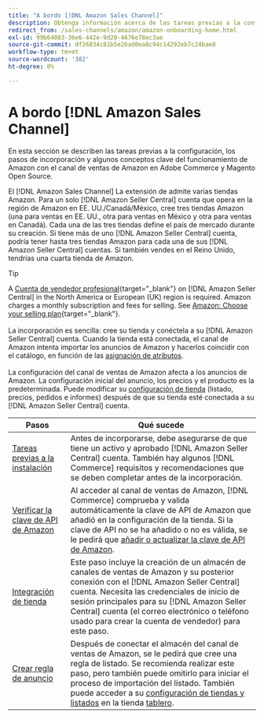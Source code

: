```yaml
---
title: "A bordo [!DNL Amazon Sales Channel]"
description: Obtenga información acerca de las tareas previas a la configuración, los pasos de incorporación y cómo funciona Amazon con la Sales Channel de Amazon en Adobe Commerce y Magento Open Source.
redirect_from: /sales-channels/amazon/amazon-onboarding-home.html
exl-id: 99b64083-36e6-442e-9d20-4676e78ec3ae
source-git-commit: df26834c81b5e26ad0ea8c94c14292eb7c24bae8
workflow-type: tm+mt
source-wordcount: '382'
ht-degree: 0%

---
```


# A bordo [!DNL Amazon Sales Channel]

En esta sección se describen las tareas previas a la configuración, los pasos de incorporación y algunos conceptos clave del funcionamiento de Amazon con el canal de ventas de Amazon en Adobe Commerce y Magento Open Source.

El [!DNL Amazon Sales Channel] La extensión de admite varias tiendas Amazon. Para un solo [!DNL Amazon Seller Central] cuenta que opera en la región de Amazon en EE. UU./Canadá/México, cree tres tiendas Amazon (una para ventas en EE. UU., otra para ventas en México y otra para ventas en Canadá). Cada una de las tres tiendas define el país de mercado durante su creación. Si tiene más de uno [!DNL Amazon Seller Central] cuenta, podría tener hasta tres tiendas Amazon para cada una de sus [!DNL Amazon Seller Central] cuentas. Si también vendes en el Reino Unido, tendrías una cuarta tienda de Amazon.

>[!TIP]
>
>A [Cuenta de vendedor profesional](https://sell.amazon.com/){target="_blank"} on [!DNL Amazon Seller Central] in the North America or European (UK) region is required. Amazon charges a monthly subscription and fees for selling. See [Amazon: Choose your selling plan](https://sell.amazon.com/pricing.html){target="_blank"}.<br><br>
>La incorporación es sencilla: cree su tienda y conéctela a su [!DNL Amazon Seller Central] cuenta.
>Cuando la tienda está conectada, el canal de Amazon intenta importar los anuncios de Amazon y hacerlos coincidir con el catálogo, en función de las [asignación de atributos](./attributes-view.md).<br><br>
>La configuración del canal de ventas de Amazon afecta a los anuncios de Amazon. La configuración inicial del anuncio, los precios y el producto es la predeterminada. Puede modificar su [configuración de tienda](./ob-store-review.md) (listado, precios, pedidos e informes) después de que su tienda esté conectada a su [!DNL Amazon Seller Central] cuenta.

| Pasos | Qué sucede |
|--- |--- |
| [Tareas previas a la instalación](./amazon-pre-setup-tasks.md) | Antes de incorporarse, debe asegurarse de que tiene un activo y aprobado [!DNL Amazon Seller Central] cuenta. También hay algunos [!DNL Commerce] requisitos y recomendaciones que se deben completar antes de la incorporación. |
| [Verificar la clave de API de Amazon](./amazon-verify-api-key.md) | Al acceder al canal de ventas de Amazon, [!DNL Commerce] comprueba y valida automáticamente la clave de API de Amazon que añadió en la configuración de la tienda. Si la clave de API no se ha añadido o no es válida, se le pedirá que [añadir o actualizar la clave de API de Amazon](./amazon-verify-api-key.md). |
| [Integración de tienda](./store-integration.md) | Este paso incluye la creación de un almacén de canales de ventas de Amazon y su posterior conexión con el [!DNL Amazon Seller Central] cuenta. Necesita las credenciales de inicio de sesión principales para su [!DNL Amazon Seller Central] cuenta (el correo electrónico o teléfono usado para crear la cuenta de vendedor) para este paso. |
| [Crear regla de anuncio](./ob-create-listing-rule.md) | Después de conectar el almacén del canal de ventas de Amazon, se le pedirá que cree una regla de listado. Se recomienda realizar este paso, pero también puede omitirlo para iniciar el proceso de importación del listado. También puede acceder a su [configuración de tiendas y listados](./ob-store-review.md) en la tienda [tablero](./amazon-store-dashboard.md). |

